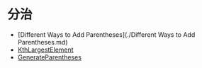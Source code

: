 # **分治**

* [Different Ways to Add Parentheses](./Different Ways to Add Parentheses.md)
* [KthLargestElement](./KthLargestElement.md) 
* [GenerateParentheses](./GenerateParentheses.md) 